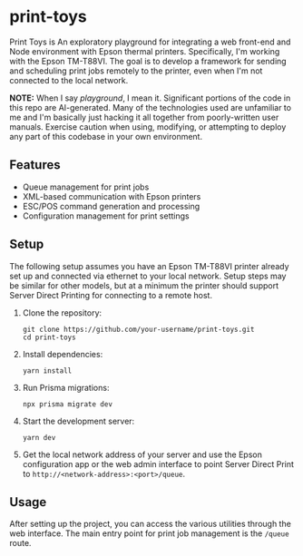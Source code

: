 # print-toys

Print Toys is An exploratory playground for integrating a web front-end and Node environment with Epson thermal printers. Specifically, I'm working with the Epson TM-T88VI. The goal is to develop a framework for sending and scheduling print jobs remotely to the printer, even when I'm not connected to the local network.

**NOTE:** When I say _playground_, I mean it. Significant portions of the code in this repo are AI-generated. Many of the technologies used are unfamiliar to me and I'm basically just hacking it all together from poorly-written user manuals. Exercise caution when using, modifying, or attempting to deploy any part of this codebase in your own environment.

## Features

- Queue management for print jobs
- XML-based communication with Epson printers
- ESC/POS command generation and processing
- Configuration management for print settings

## Setup

The following setup assumes you have an Epson TM-T88VI printer already set up and connected via ethernet to your local network. Setup steps may be similar for other models, but at a minimum the printer should support Server Direct Printing for connecting to a remote host.

1. Clone the repository:

   ```
   git clone https://github.com/your-username/print-toys.git
   cd print-toys
   ```

2. Install dependencies:

   ```
   yarn install
   ```

3. Run Prisma migrations:

   ```
   npx prisma migrate dev
   ```

4. Start the development server:

   ```
   yarn dev
   ```

5. Get the local network address of your server and use the Epson configuration app or the web admin interface to point Server Direct Print to `http://<network-address>:<port>/queue`.

## Usage

After setting up the project, you can access the various utilities through the web interface. The main entry point for print job management is the `/queue` route.
